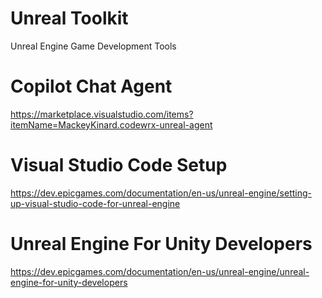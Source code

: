 # Unreal Toolkit
Unreal Engine Game Development Tools

# Copilot Chat Agent
https://marketplace.visualstudio.com/items?itemName=MackeyKinard.codewrx-unreal-agent

# Visual Studio Code Setup
https://dev.epicgames.com/documentation/en-us/unreal-engine/setting-up-visual-studio-code-for-unreal-engine

# Unreal Engine For Unity Developers
https://dev.epicgames.com/documentation/en-us/unreal-engine/unreal-engine-for-unity-developers
